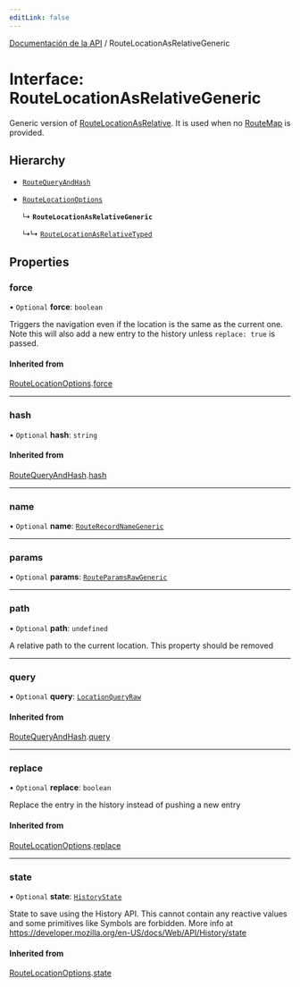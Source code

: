 ```yaml
---
editLink: false
---
```


[Documentación de la API](../index.md) / RouteLocationAsRelativeGeneric

# Interface: RouteLocationAsRelativeGeneric

Generic version of [RouteLocationAsRelative](../index.md#RouteLocationAsRelative). It is used when no [RouteMap](../index.md#RouteMap) is provided.

## Hierarchy

- [`RouteQueryAndHash`](RouteQueryAndHash.md)

- [`RouteLocationOptions`](RouteLocationOptions.md)

  ↳ **`RouteLocationAsRelativeGeneric`**

  ↳↳ [`RouteLocationAsRelativeTyped`](RouteLocationAsRelativeTyped.md)

## Properties

### force

• `Optional` **force**: `boolean`

Triggers the navigation even if the location is the same as the current one.
Note this will also add a new entry to the history unless `replace: true`
is passed.

#### Inherited from

[RouteLocationOptions](RouteLocationOptions.md).[force](RouteLocationOptions.md#force)

---

### hash

• `Optional` **hash**: `string`

#### Inherited from

[RouteQueryAndHash](RouteQueryAndHash.md).[hash](RouteQueryAndHash.md#hash)

---

### name

• `Optional` **name**: [`RouteRecordNameGeneric`](../index.md#RouteRecordNameGeneric)

---

### params

• `Optional` **params**: [`RouteParamsRawGeneric`](../index.md#RouteParamsRawGeneric)

---

### path

• `Optional` **path**: `undefined`

A relative path to the current location. This property should be removed

---

### query

• `Optional` **query**: [`LocationQueryRaw`](../index.md#LocationQueryRaw)

#### Inherited from

[RouteQueryAndHash](RouteQueryAndHash.md).[query](RouteQueryAndHash.md#query)

---

### replace

• `Optional` **replace**: `boolean`

Replace the entry in the history instead of pushing a new entry

#### Inherited from

[RouteLocationOptions](RouteLocationOptions.md).[replace](RouteLocationOptions.md#replace)

---

### state

• `Optional` **state**: [`HistoryState`](HistoryState.md)

State to save using the History API. This cannot contain any reactive
values and some primitives like Symbols are forbidden. More info at
https://developer.mozilla.org/en-US/docs/Web/API/History/state

#### Inherited from

[RouteLocationOptions](RouteLocationOptions.md).[state](RouteLocationOptions.md#state)
